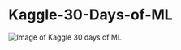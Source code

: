 # Kaggle-30-Days-of-ML
![Image of Kaggle 30 days of ML](https://www.google.com/url?sa=i&url=https%3A%2F%2Fwww.kaggle.com%2Fthirty-days-of-ml&psig=AOvVaw07iwhUXWWj6iP-BtVPsBR2&ust=1628763031243000&source=images&cd=vfe&ved=0CAsQjRxqFwoTCMC82aTdqPICFQAAAAAdAAAAABAK)
